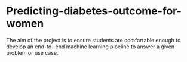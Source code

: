 # Predicting-diabetes-outcome-for-women
The aim of the project is to ensure students are comfortable enough to develop an end-to- end machine learning pipeline to answer a given problem or use case.
